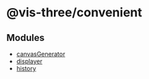 # @vis-three/convenient

## Modules

- [canvasGenerator](modules/canvasGenerator.md)
- [displayer](modules/displayer.md)
- [history](modules/history.md)
